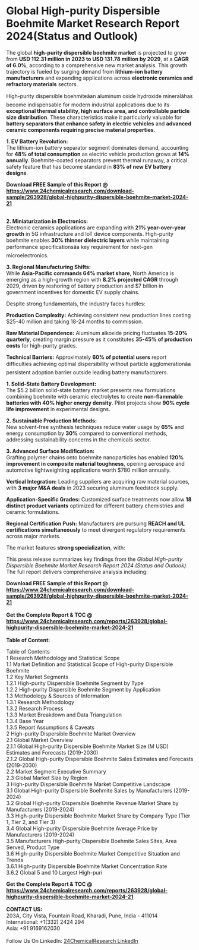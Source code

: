 <h1>Global High-purity Dispersible Boehmite Market Research Report 2024(Status and Outlook)</h1><p>The global <strong>high-purity dispersible boehmite market</strong> is projected to grow from <strong>USD 112.31 million in 2023 to USD 131.78 million by 2029</strong>, at a <strong>CAGR of 6.0%</strong>, according to a comprehensive new market analysis. This growth trajectory is fueled by surging demand from <strong>lithium-ion battery manufacturers</strong> and expanding applications across <strong>electronic ceramics and refractory materials</strong> sectors.</p><p>High-purity dispersible boehmiteâan aluminum oxide hydroxide mineralâhas become indispensable for modern industrial applications due to its <strong>exceptional thermal stability, high surface area, and controllable particle size distribution</strong>. These characteristics make it particularly valuable for <strong>battery separators that enhance safety in electric vehicles</strong> and <strong>advanced ceramic components requiring precise material properties</strong>.</p><p><strong>1. EV Battery Revolution:</strong><br>
The lithium-ion battery separator segment dominates demand, accounting for <strong>48% of total consumption</strong> as electric vehicle production grows at <strong>14% annually</strong>. Boehmite-coated separators prevent thermal runaway, a critical safety feature that has become standard in <strong>83% of new EV battery designs</strong>.</p><div><b>Download FREE Sample of this Report @ 
            <a href="https://www.24chemicalresearch.com/download-sample/263928/global-highpurity-dispersible-boehmite-market-2024-21">
            https://www.24chemicalresearch.com/download-sample/263928/global-highpurity-dispersible-boehmite-market-2024-21</a></b></div><br><p><strong>2. Miniaturization in Electronics:</strong><br>
Electronic ceramics applications are expanding with <strong>21% year-over-year growth</strong> in 5G infrastructure and IoT device components. High-purity boehmite enables <strong>30% thinner dielectric layers</strong> while maintaining performance specificationsâa key requirement for next-gen microelectronics.</p><p><strong>3. Regional Manufacturing Shifts:</strong><br>
While <strong>Asia-Pacific commands 64% market share</strong>, North America is emerging as a high-growth region with <strong>8.2% projected CAGR</strong> through 2029, driven by reshoring of battery production and $7 billion in government incentives for domestic EV supply chains.</p><p>Despite strong fundamentals, the industry faces hurdles:</p><p><strong>Production Complexity:</strong> Achieving consistent new production lines costing $25-40 million and taking 18-24 months to commission.</p><p><strong>Raw Material Dependence:</strong> Aluminum alkoxide pricing fluctuates <strong>15-20% quarterly</strong>, creating margin pressure as it constitutes <strong>35-45% of production costs</strong> for high-purity grades.</p><p><strong>Technical Barriers:</strong> Approximately <strong>60% of potential users</strong> report difficulties achieving optimal dispersibility without particle agglomerationâa persistent adoption barrier outside leading battery manufacturers.</p><p><strong>1. Solid-State Battery Development:</strong><br>
The $5.2 billion solid-state battery market presents new formulations combining boehmite with ceramic electrolytes to create <strong>non-flammable batteries with 40% higher energy density</strong>. Pilot projects show <strong>90% cycle life improvement</strong> in experimental designs.</p><p><strong>2. Sustainable Production Methods:</strong><br>
New solvent-free synthesis techniques reduce water usage by <strong>65%</strong> and energy consumption by <strong>30%</strong> compared to conventional methods, addressing sustainability concerns in the chemicals sector.</p><p><strong>3. Advanced Surface Modification:</strong><br>
Grafting polymer chains onto boehmite nanoparticles has enabled <strong>120% improvement in composite material toughness</strong>, opening aerospace and automotive lightweighting applications worth $780 million annually.</p><p><strong>Vertical Integration:</strong> Leading suppliers are acquiring raw material sources, with <strong>3 major M&amp;A deals</strong> in 2023 securing aluminum feedstock supply.</p><p><strong>Application-Specific Grades:</strong> Customized surface treatments now allow <strong>18 distinct product variants</strong> optimized for different battery chemistries and ceramic formulations.</p><p><strong>Regional Certification Push:</strong> Manufacturers are pursuing <strong>REACH and UL certifications simultaneously</strong> to meet divergent regulatory requirements across major markets.</p><p>The market features <strong>strong specialization</strong>, with:</p><p>This press release summarizes key findings from the <em>Global High-purity Dispersible Boehmite Market Research Report 2024 (Status and Outlook)</em>. The full report delivers comprehensive analysis including:</p><div><b>Download FREE Sample of this Report @ 
            <a href="https://www.24chemicalresearch.com/download-sample/263928/global-highpurity-dispersible-boehmite-market-2024-21">
            https://www.24chemicalresearch.com/download-sample/263928/global-highpurity-dispersible-boehmite-market-2024-21</a></b></div><br><div><b>Get the Complete Report & TOC @ 
            <a href="https://www.24chemicalresearch.com/reports/263928/global-highpurity-dispersible-boehmite-market-2024-21">
            https://www.24chemicalresearch.com/reports/263928/global-highpurity-dispersible-boehmite-market-2024-21</a></b></div><br>
            <b>Table of Content:</b><p>Table of Contents<br />
1 Research Methodology and Statistical Scope<br />
1.1 Market Definition and Statistical Scope of High-purity Dispersible Boehmite<br />
1.2 Key Market Segments<br />
1.2.1 High-purity Dispersible Boehmite Segment by Type<br />
1.2.2 High-purity Dispersible Boehmite Segment by Application<br />
1.3 Methodology & Sources of Information<br />
1.3.1 Research Methodology<br />
1.3.2 Research Process<br />
1.3.3 Market Breakdown and Data Triangulation<br />
1.3.4 Base Year<br />
1.3.5 Report Assumptions & Caveats<br />
2 High-purity Dispersible Boehmite Market Overview<br />
2.1 Global Market Overview<br />
2.1.1 Global High-purity Dispersible Boehmite Market Size (M USD) Estimates and Forecasts (2019-2030)<br />
2.1.2 Global High-purity Dispersible Boehmite Sales Estimates and Forecasts (2019-2030)<br />
2.2 Market Segment Executive Summary<br />
2.3 Global Market Size by Region<br />
3 High-purity Dispersible Boehmite Market Competitive Landscape<br />
3.1 Global High-purity Dispersible Boehmite Sales by Manufacturers (2019-2024)<br />
3.2 Global High-purity Dispersible Boehmite Revenue Market Share by Manufacturers (2019-2024)<br />
3.3 High-purity Dispersible Boehmite Market Share by Company Type (Tier 1, Tier 2, and Tier 3)<br />
3.4 Global High-purity Dispersible Boehmite Average Price by Manufacturers (2019-2024)<br />
3.5 Manufacturers High-purity Dispersible Boehmite Sales Sites, Area Served, Product Type<br />
3.6 High-purity Dispersible Boehmite Market Competitive Situation and Trends<br />
3.6.1 High-purity Dispersible Boehmite Market Concentration Rate<br />
3.6.2 Global 5 and 10 Largest High-puri</p><div><b>Get the Complete Report & TOC @ 
            <a href="https://www.24chemicalresearch.com/reports/263928/global-highpurity-dispersible-boehmite-market-2024-21">
            https://www.24chemicalresearch.com/reports/263928/global-highpurity-dispersible-boehmite-market-2024-21</a></b></div><br><b>CONTACT US:</b><br>
            203A, City Vista, Fountain Road, Kharadi, Pune, India - 411014<br>
            International: +1(332) 2424 294<br>
            Asia: +91 9169162030 <br><br>
            Follow Us On LinkedIn: <a href="https://www.linkedin.com/company/24chemicalresearch/">24ChemicalResearch LinkedIn</a>